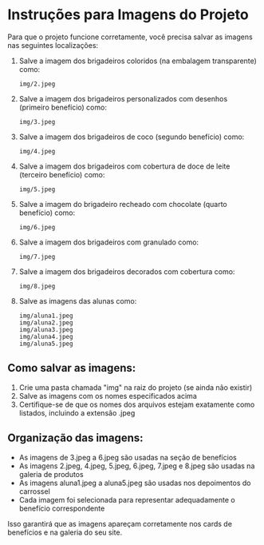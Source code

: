 # Instruções para Imagens do Projeto

Para que o projeto funcione corretamente, você precisa salvar as imagens nas seguintes localizações:

1. Salve a imagem dos brigadeiros coloridos (na embalagem transparente) como:
   ```
   img/2.jpeg
   ```

2. Salve a imagem dos brigadeiros personalizados com desenhos (primeiro benefício) como:
   ```
   img/3.jpeg
   ```

3. Salve a imagem dos brigadeiros de coco (segundo benefício) como:
   ```
   img/4.jpeg
   ```

4. Salve a imagem dos brigadeiros com cobertura de doce de leite (terceiro benefício) como:
   ```
   img/5.jpeg
   ```

5. Salve a imagem do brigadeiro recheado com chocolate (quarto benefício) como:
   ```
   img/6.jpeg
   ```

6. Salve a imagem dos brigadeiros com granulado como:
   ```
   img/7.jpeg
   ```

7. Salve a imagem dos brigadeiros decorados com cobertura como:
   ```
   img/8.jpeg
   ```

8. Salve as imagens das alunas como:
   ```
   img/aluna1.jpeg
   img/aluna2.jpeg
   img/aluna3.jpeg
   img/aluna4.jpeg
   img/aluna5.jpeg
   ```

## Como salvar as imagens:

1. Crie uma pasta chamada "img" na raiz do projeto (se ainda não existir)
2. Salve as imagens com os nomes especificados acima
3. Certifique-se de que os nomes dos arquivos estejam exatamente como listados, incluindo a extensão .jpeg

## Organização das imagens:
- As imagens de 3.jpeg a 6.jpeg são usadas na seção de benefícios
- As imagens 2.jpeg, 4.jpeg, 5.jpeg, 6.jpeg, 7.jpeg e 8.jpeg são usadas na galeria de produtos
- As imagens aluna1.jpeg a aluna5.jpeg são usadas nos depoimentos do carrossel
- Cada imagem foi selecionada para representar adequadamente o benefício correspondente

Isso garantirá que as imagens apareçam corretamente nos cards de benefícios e na galeria do seu site. 